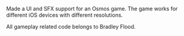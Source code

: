 Made a UI and SFX support for an Osmos game. The game works for different iOS devices with
different resolutions.

All gameplay related code belongs to Bradley Flood.